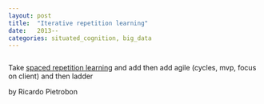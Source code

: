 ```yaml
---
layout: post
title:  "Iterative repetition learning"
date:   2013--
categories: situated_cognition, big_data
---
```


![]()

<title>{{ page.title }}</title>

Take [spaced repetition learning](http://www.gwern.net/Spaced%20repetition?2) <!-- see g+ --> and add then add agile (cycles, mvp, focus on client) and then ladder


by Ricardo Pietrobon

